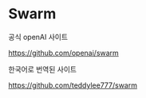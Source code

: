 # Swarm

공식 openAI 사이트

https://github.com/openai/swarm

한국어로 번역된 사이트

https://github.com/teddylee777/swarm